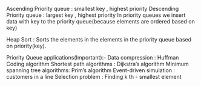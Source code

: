 Ascending Priority queue 	: smallest key , highest priority
Descending Priority queue 	: largest key , highest priority
 In priority queues we insert data with key to the priority queue(because elements are ordered based on key)
 
 
Heap Sort : Sorts the elements in the elements in the priority queue based on priority(key).
 
 
 Priority Queue applications(Important):-
 	Data compression				: Huffman Coding algorithm
	Shortest path algorithms		: Dijkstra’s algorithm
	Minimum spanning tree algorithms: Prim’s algorithm
	Event-driven simulation			: customers in a line
	Selection problem				: Finding k th - smallest element	
